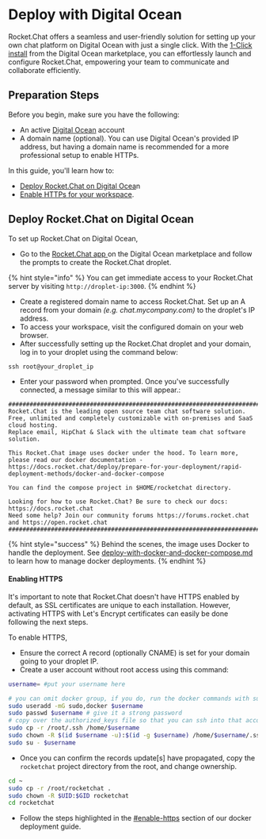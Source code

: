 # Deploy with Digital Ocean

Rocket.Chat offers a seamless and user-friendly solution for setting up your own chat platform on Digital Ocean with just a single click. With the [1-Click install](https://marketplace.digitalocean.com/apps/rocket-chat?action=deploy\&refcode=1940fe28bd31) from the Digital Ocean marketplace, you can effortlessly launch and configure Rocket.Chat, empowering your team to communicate and collaborate efficiently.

## Preparation Steps

Before you begin, make sure you have the following:

* An active [Digital Ocean](https://www.digitalocean.com/) account
* A domain name (optional).  You can use Digital Ocean's provided IP address, but having a domain name is recommended for a more professional setup to enable HTTPs.

In this guide, you'll learn how to:

* [Deploy Rocket.Chat on Digital Ocea](digitalocean.md#deploy-rocket.chat-on-digital-ocean)n
* [Enable HTTPs for your workspace](digitalocean.md#enabling-https).

## Deploy Rocket.Chat on Digital Ocean

To set up Rocket.Chat on Digital Ocean,

* Go to the [Rocket.Chat app ](https://marketplace.digitalocean.com/apps/rocket-chat?action=deploy\&refcode=1940fe28bd31)on the Digital Ocean marketplace and follow the prompts to create the Rocket.Chat droplet.

{% hint style="info" %}
You can get immediate access to your Rocket.Chat server by visiting `http://droplet-ip:3000`.
{% endhint %}

* Create a registered domain name to access Rocket.Chat. Set up an A record from your domain _(e.g. chat.mycompany.com)_ to the droplet's IP address.
* To access your workspace, visit the configured domain on your web browser.
* After successfully setting up the Rocket.Chat droplet and your domain, log in to your droplet using the command below:

```
ssh root@your_droplet_ip
```

* Enter your password when prompted. Once you've successfully connected, a message similar to this will appear.:

```
##################################################################################################################################################################
Rocket.Chat is the leading open source team chat software solution. Free, unlimited and completely customizable with on-premises and SaaS cloud hosting.
Replace email, HipChat & Slack with the ultimate team chat software solution.

This Rocket.Chat image uses docker under the hood. To learn more, please read our docker documentation - https://docs.rocket.chat/deploy/prepare-for-your-deployment/rapid-deployment-methods/docker-and-docker-compose

You can find the compose project in $HOME/rocketchat directory.

Looking for how to use Rocket.Chat? Be sure to check our docs: https://docs.rocket.chat
Need some help? Join our community forums https://forums.rocket.chat and https://open.rocket.chat
##################################################################################################################################################################

```

{% hint style="success" %}
Behind the scenes, the image uses Docker to handle the deployment. See [deploy-with-docker-and-docker-compose.md](../deploy-with-docker-and-docker-compose.md "mention") to learn how to manage docker deployments.
{% endhint %}

#### Enabling HTTPS

It's important to note that Rocket.Chat doesn't have HTTPS enabled by default, as SSL certificates are unique to each installation. However, activating HTTPS with Let's Encrypt certificates can easily be done following the next steps.

To enable HTTPS,&#x20;

* Ensure the correct A record (optionally CNAME) is set for your domain going to your droplet IP.
* Create a user account without root access using this command:

```bash
username= #put your username here
```

```bash
# you can omit docker group, if you do, run the docker commands with sudo
sudo useradd -mG sudo,docker $username
sudo passwd $username # give it a strong password
# copy over the authorized_keys file so that you can ssh into that account directly
sudo cp -r /root/.ssh /home/$username
sudo chown -R $(id $username -u):$(id -g $username) /home/$username/.ssh
sudo su - $username
```

* Once you can confirm the records update\[s] have propagated, copy the `rocketchat` project directory from the root, and change ownership.

```bash
cd ~
sudo cp -r /root/rocketchat .
sudo chown -R $UID:$GID rocketchat
cd rocketchat
```

* Follow the steps highlighted in the [#enable-https](../deploy-with-docker-and-docker-compose.md#enable-https "mention") section of our docker deployment guide.​
